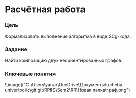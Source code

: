 # Расчётная работа

### Цель

Формализовать выполнение алгоритма в виде SCg-кода.

### Задание

Найти композицию двух неориентированных графов.

### Ключевые понятия

![image]("C:\Users\yanar\OneDrive\Документы\ucheba univer\poiic\git.git\RPIIS\Sem2\RR\Новая папка\граф.png")